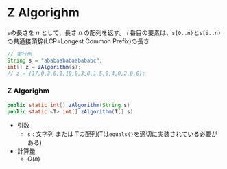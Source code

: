# Z Algorighm
`s`の長さを $n$ として、長さ $n$ の配列を返す。 $i$ 番目の要素は、`s[0..n)`と`s[i..n)`の共通接頭辞(LCP=Longest Common Prefix)の長さ

```java
// 実行例
String s = "ababaababaabababc";
int[] z = zAlgorithm(s);
// z = {17,0,3,0,1,10,0,3,0,1,5,0,4,0,2,0,0};
```

### Z Algorighm
```java
public static int[] zAlgorithm(String s)
public static <T> int[] zAlgorithm(T[] s)
```
- 引数
  - `s` : 文字列 または Tの配列(Tは`equals()`を適切に実装されている必要がある)
- 計算量
  - $O(n)$

